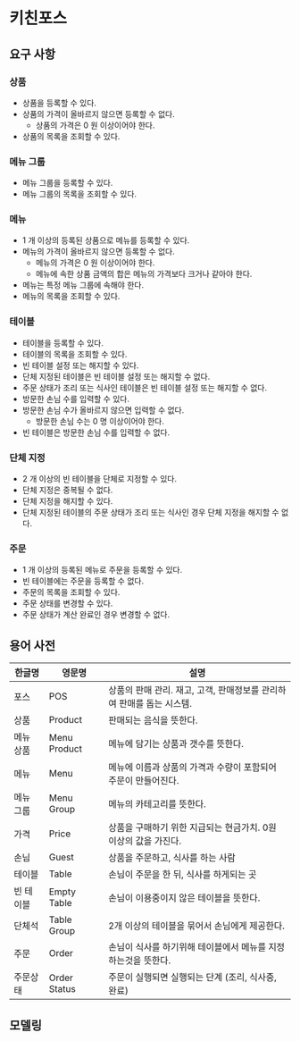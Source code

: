 # 키친포스

## 요구 사항

### 상품

* 상품을 등록할 수 있다.
* 상품의 가격이 올바르지 않으면 등록할 수 없다.
    * 상품의 가격은 0 원 이상이어야 한다.
* 상품의 목록을 조회할 수 있다.

### 메뉴 그룹

* 메뉴 그룹을 등록할 수 있다.
* 메뉴 그룹의 목록을 조회할 수 있다.

### 메뉴

* 1 개 이상의 등록된 상품으로 메뉴를 등록할 수 있다.
* 메뉴의 가격이 올바르지 않으면 등록할 수 없다.
    * 메뉴의 가격은 0 원 이상이어야 한다.
    * 메뉴에 속한 상품 금액의 합은 메뉴의 가격보다 크거나 같아야 한다.
* 메뉴는 특정 메뉴 그룹에 속해야 한다.
* 메뉴의 목록을 조회할 수 있다.

### 테이블

* 테이블을 등록할 수 있다.
* 테이블의 목록을 조회할 수 있다.
* 빈 테이블 설정 또는 해지할 수 있다.
* 단체 지정된 테이블은 빈 테이블 설정 또는 해지할 수 없다.
* 주문 상태가 조리 또는 식사인 테이블은 빈 테이블 설정 또는 해지할 수 없다.
* 방문한 손님 수를 입력할 수 있다.
* 방문한 손님 수가 올바르지 않으면 입력할 수 없다.
    * 방문한 손님 수는 0 명 이상이어야 한다.
* 빈 테이블은 방문한 손님 수를 입력할 수 없다.

### 단체 지정

* 2 개 이상의 빈 테이블을 단체로 지정할 수 있다.
* 단체 지정은 중복될 수 없다.
* 단체 지정을 해지할 수 있다.
* 단체 지정된 테이블의 주문 상태가 조리 또는 식사인 경우 단체 지정을 해지할 수 없다.

### 주문

* 1 개 이상의 등록된 메뉴로 주문을 등록할 수 있다.
* 빈 테이블에는 주문을 등록할 수 없다.
* 주문의 목록을 조회할 수 있다.
* 주문 상태를 변경할 수 있다.
* 주문 상태가 계산 완료인 경우 변경할 수 없다.

## 용어 사전

| 한글명 | 영문명 | 설명 |
| --- | --- | --- |
| 포스 | POS | 상품의 판매 관리. 재고, 고객, 판매정보를 관리하여 판매를 돕는 시스템. |
| 상품 | Product | 판매되는 음식을 뜻한다. |
| 메뉴 상품 | Menu Product | 메뉴에 담기는 상품과 갯수를 뜻한다. |
| 메뉴 | Menu | 메뉴에 이름과 상품의 가격과 수량이 포함되어 주문이 만들어진다. |
| 메뉴 그룹 | Menu Group | 메뉴의 카테고리를 뜻한다. |
| 가격 | Price | 상품을 구매하기 위한 지급되는 현금가치. 0원 이상의 값을 가진다. |
| 손님 | Guest | 상품을 주문하고, 식사를 하는 사람 |
| 테이블 | Table | 손님이 주문을 한 뒤, 식사를 하게되는 곳 |
| 빈 테이블 | Empty Table | 손님이 이용중이지 않은 테이블을 뜻한다. |
| 단체석 | Table Group | 2개 이상의 테이블을 묶어서 손님에게 제공한다. |
| 주문 | Order | 손님이 식사를 하기위해 테이블에서 메뉴를 지정하는것을 뜻한다. |
| 주문상태 | Order Status | 주문이 실행되면 실행되는 단계 (조리, 식사중, 완료) |




## 모델링
